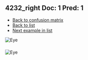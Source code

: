 ## 4232_right Doc: 1 Pred: 1
- [Back to confusion matrix](https://github.com/juliandewit/kaggle_retinopathy/blob/master/matrix.md)
- [Back to list](https://github.com/juliandewit/kaggle_retinopathy/blob/master/lists/11/list.md)
- [Next example in list](https://github.com/juliandewit/kaggle_retinopathy/blob/master/lists/11/42/42364_right.md)

![Eye](https://retinopaty.blob.core.windows.net/size1024/4232_right_1.jpeg)

### 

![Eye]()
